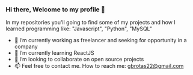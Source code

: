 ### Hi there, Welcome to my profile 👋

  In my repositories you'll going to find some of my projects and how I learned programming like: "Javascript", "Python", "MySQL" 

- 🔭 I’m currently working as freelancer and seeking for opportunity in a company
- 🌱 I’m currently learning ReactJS 
- 👯 I’m looking to collaborate on open source projects
- 📫 Feel free to contact me. How to reach me: gbrotas22@gmail.com

